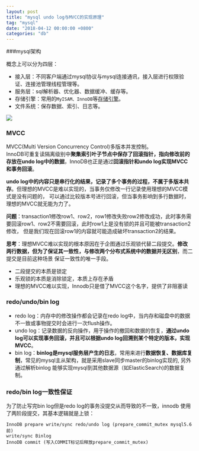 ```yaml
---
layout: post
title: "mysql undo log与MVCC的实现原理"
tag: "mysql"
date: "2018-04-12 00:00:00 +0800"
categories: "db"
---
```


###mysql架构 

概念上可以分为四层：

- 接入层：不同客户端通过mysql协议与mysql连接通讯，接入层进行权限验证、连接池管理线程管理等。
- 服务层：sql解析器、优化器、数据缓冲、缓存等。
- 存储引擎：常用的`MyISAM、InnoDB`等[存储引擎](https://my.oschina.net/RubinWan/blog/87031)。
- 文件系统：保存数据、索引、日志等。

<!--more-->

![](https://olef5l6y5.qnssl.com/20180412101558.jpg)

### MVCC

MVCC(Multi Version Concurrency Control)多版本并发控制。  
InnoDB可重复读隔离级别中**聚集索引叶子节点中保存了回滚指针，指向修改前的存放在undo log中的数据**，InnoDB也正是通过**回滚指针和undo log实现MVCC和事务回滚**。  

**undo log中的内容只是串行化的结果，记录了多个事务的过程，不属于多版本共存**。但理想的MVCC是难以实现的，当事务仅修改一行记录使用理想的MVCC模式是没有问题的，
可以通过比较版本号进行回滚，但当事务影响到多行数据时，理想的MVCC就无能为力了。  

**问题**：transaction1修改row1、row2，row1修改失败row2修改成功，此时事务需要回滚row1、row2不需要回滚，此时row1上是没有锁的并且可能被transaction2修改，
但是我们现在回滚row1的内容就可能造成破坏transaction2的结果。  

**思考**：理想MVCC难以实现的根本原因在于企图通过乐观锁代替二段提交。**修改两行数据，但为了保证其一致性，与修改两个分布式系统中的数据并无区别**，而二提交是目前这种场景
保证一致性的唯一手段。

- 二段提交的本质是锁定
- 乐观锁的本质是消除锁定，本质上存在矛盾 
- 理想的MVCC难以实现，Innodb只是借了MVCC这个名字，提供了非阻塞读
  
### redo/undo/bin log

- redo log：内存中的修改操作都会记录在redo log中，当内存和磁盘中的数据不一致或事物提交时会进行一次flush操作。
- undo log：记录数据的反向操作，用于操作的撤回和数据的恢复，**通过undo log可以实现事务回滚，并且可以根据undo log回溯到某个特定的版本，实现MVCC**。
- bin  log：**binlog是mysql服务层产生的日志**，常用来进行**数据恢复、数据库复制**，常见的mysql主从架构，就是采用slave同步master的binlog实现的, 另外通过解析binlog
能够实现mysql到其他数据源（如ElasticSearch)的数据复制。

### redo/bin log一致性保证 

为了防止写完bin log但是redo log的事务没提交从而导致的不一致，innodb 使用了两阶段提交，其基本逻辑就是上锁：

```
InnoDB prepare write/sync redo/undo log (prepare_commit_mutex mysql5.6前)
write/sync Binlog
InnoDB commit (写入COMMIT标记后释放prepare_commit_mutex)
```







